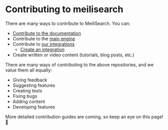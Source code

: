 # Contributing to meilisearch

There are many ways to contribute to MeiliSearch. You can:

- [Contribute to the documentation](/learn/contributing/contributing_to_docs.md)
- Contribute to the [main engine](https://github.com/meilisearch/MeiliSearch/blob/master/CONTRIBUTING.md)
- Contribute to [our integrations](https://github.com/meilisearch/integration-guides)
  - [Create an integration](https://github.com/meilisearch/integration-guides#building-an-integration)
- Create written or video content (tutorials, blog posts, etc.)

There are many ways of contributing to the above repositories, and we value them all equally:

- Giving feedback
- Suggesting features
- Creating tests
- Fixing bugs
- Adding content
- Developing features

More detailed contribution guides are coming, so keep an eye on this page! 👀
